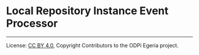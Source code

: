 <!-- SPDX-License-Identifier: CC-BY-4.0 -->
<!-- Copyright Contributors to the ODPi Egeria project. -->

# Local Repository Instance Event Processor





----
License: [CC BY 4.0](https://creativecommons.org/licenses/by/4.0/),
Copyright Contributors to the ODPi Egeria project.